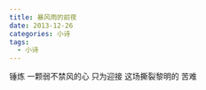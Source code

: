 ```yaml
---
title: 暴风雨的前夜
date: 2013-12-26
categories: 小诗
tags:
  - 小诗
---
```


锤炼 
一颗弱不禁风的心 <!--more-->
只为迎接 
这场撕裂黎明的 
苦难